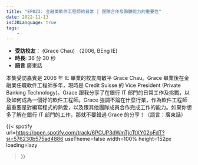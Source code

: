 ```yaml
---
title: "EP023: 金融業軟件工程師的日常 | 團隊合作及聆聽能力的重要性"
date: 2022-11-13
isCJKLanguage: true
tags:
    - 
---
```


- **受訪校友**： (Grace Chau) （2006, BEng IE)
- **時長**: 36 分 30 秒
- **語言** 廣東話

<!--more-->

本集受訪嘉賓是 2006 年 IE 畢業的校友周敏平 Grace Chau。Grace 畢業後在金融業任職軟件工程師多年，現時是 Credit Suisse 的 Vice President (Private Banking Technology)。Grace 跟我分享了在銀行 IT 部門的日常工作及挑戰，以及如何成為一個好的軟件工程師。Grace 強調不論在什麼行業，作為軟件工程師最重要是對編寫程式的熱愛，以及跟其他團隊成員合作完成工作的能力。如果你想多了解在銀行 IT 部門的工作，那就不要錯過 Grace 的分享！（語言：廣東話）

{{< spotify 
  url=https://open.spotify.com/track/6PCUP3dWmTjcTtXY02oFdT?si=576230b575ad4886
  useTheme=false
  width=100%
  height=152px
  loading=lazy
>}}
